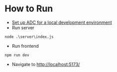 # **How to Run**

- [Set up ADC for a local development environment](https://cloud.google.com/docs/authentication/set-up-adc-local-dev-environment)
- Run server

```
node .\server\index.js
```

- Run frontend

```
npm run dev
```

- Navigate to [http://localhost:5173/](http://localhost:5173/)
